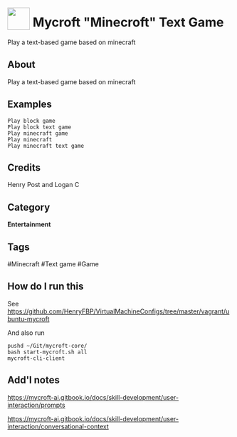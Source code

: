 # <img src="https://raw.githack.com/FortAwesome/Font-Awesome/master/svgs/solid/cubes.svg" card_color="#40DBB0" width="50" height="50" style="vertical-align:bottom"/>  Mycroft "Minecroft" Text Game

Play a text-based game based on minecraft

## About

Play a text-based game based on minecraft

## Examples

    Play block game
    Play block text game
    Play minecraft game
    Play minecraft
    Play minecraft text game

## Credits

Henry Post and Logan C

## Category

**Entertainment**

## Tags

#Minecraft
#Text game
#Game

## How do I run this

See <https://github.com/HenryFBP/VirtualMachineConfigs/tree/master/vagrant/ubuntu-mycroft>

And also run 

    pushd ~/Git/mycroft-core/
    bash start-mycroft.sh all
    mycroft-cli-client

## Add'l notes

<https://mycroft-ai.gitbook.io/docs/skill-development/user-interaction/prompts>

<https://mycroft-ai.gitbook.io/docs/skill-development/user-interaction/conversational-context>
